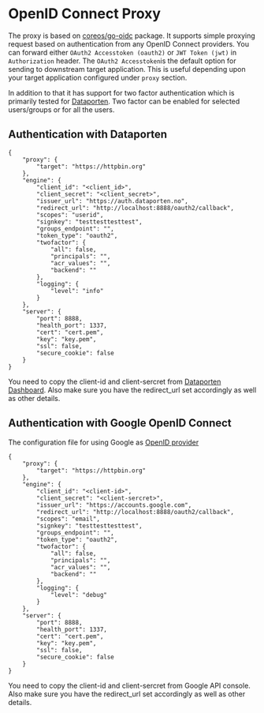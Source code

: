# OpenID Connect Proxy

The proxy is based on [coreos/go-oidc](https://github.com/coreos/go-oidc/) package. It supports simple proxying request based on authentication from any OpenID Connect providers. You can forward either `OAuth2 Accesstoken (oauth2)` or `JWT Token (jwt)` in `Authorization` header. The `OAuth2 Accesstoken`is the default option for sending to downstream target application. This is useful depending upon your target application configured under `proxy` section.

In addition to that it has support for two factor authentication which is primarily tested for [Dataporten](https://docs.dataporten.no/). Two factor can be enabled for selected users/groups or for all the users.

## Authentication with Dataporten

```
{
    "proxy": {
        "target": "https://httpbin.org"
    },
    "engine": {
        "client_id": "<client_id>",
        "client_secret": "<client_secret>",
        "issuer_url": "https://auth.dataporten.no",
        "redirect_url": "http://localhost:8888/oauth2/callback",
        "scopes": "userid",
        "signkey": "testtesttesttest",
        "groups_endpoint": "",
        "token_type": "oauth2",
        "twofactor": {
            "all": false,
            "principals": "",
            "acr_values": "",
            "backend": ""
        },
        "logging": {
            "level": "info"
        }
    },
    "server": {
        "port": 8888,
        "health_port": 1337,
        "cert": "cert.pem",
        "key": "key.pem",
        "ssl": false,
        "secure_cookie": false
    }
}
```

You need to copy the client-id and client-sercret from [Dataporten Dashboard](https://dashboard.dataporten.no/). Also make sure you have the redirect_url set accordingly as well as other details.

## Authentication with Google OpenID Connect

The configuration file for using Google as [OpenID provider](https://developers.google.com/identity/protocols/OpenIDConnect)

```
{
    "proxy": {
        "target": "https://httpbin.org"
    },
    "engine": {
        "client_id": "<client-id>",
        "client_secret": "<client-sercret>",
        "issuer_url": "https://accounts.google.com",
        "redirect_url": "http://localhost:8888/oauth2/callback",
        "scopes": "email",
        "signkey": "testtesttesttest",
        "groups_endpoint": "",
        "token_type": "oauth2",
        "twofactor": {
            "all": false,
            "principals": "",
            "acr_values": "",
            "backend": ""
        },
        "logging": {
            "level": "debug"
        }
    },
    "server": {
        "port": 8888,
        "health_port": 1337,
        "cert": "cert.pem",
        "key": "key.pem",
        "ssl": false,
        "secure_cookie": false
    }
}
```

You need to copy the client-id and client-sercret from Google API console. Also make sure you have the redirect_url set accordingly as well as other details.